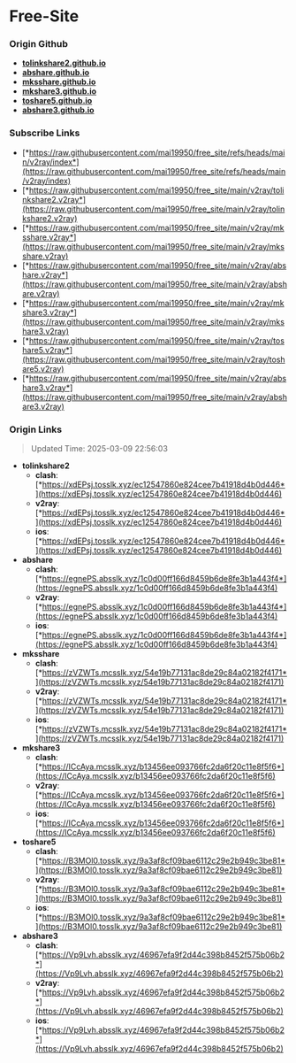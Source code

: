 # Free-Site

### Origin Github

- [**tolinkshare2.github.io**](https://github.com/tolinkshare2/tolinkshare2.github.io)
- [**abshare.github.io**](https://github.com/abshare/abshare.github.io)
- [**mksshare.github.io**](https://github.com/mksshare/mksshare.github.io)
- [**mkshare3.github.io**](https://github.com/mkshare3/mkshare3.github.io)
- [**toshare5.github.io**](https://github.com/toshare5/toshare5.github.io)
- [**abshare3.github.io**](https://github.com/abshare3/abshare3.github.io)

### Subscribe Links

- [*https://raw.githubusercontent.com/mai19950/free_site/refs/heads/main/v2ray/index*](https://raw.githubusercontent.com/mai19950/free_site/refs/heads/main/v2ray/index)
- [*https://raw.githubusercontent.com/mai19950/free_site/main/v2ray/tolinkshare2.v2ray*](https://raw.githubusercontent.com/mai19950/free_site/main/v2ray/tolinkshare2.v2ray)
- [*https://raw.githubusercontent.com/mai19950/free_site/main/v2ray/mksshare.v2ray*](https://raw.githubusercontent.com/mai19950/free_site/main/v2ray/mksshare.v2ray)
- [*https://raw.githubusercontent.com/mai19950/free_site/main/v2ray/abshare.v2ray*](https://raw.githubusercontent.com/mai19950/free_site/main/v2ray/abshare.v2ray)
- [*https://raw.githubusercontent.com/mai19950/free_site/main/v2ray/mkshare3.v2ray*](https://raw.githubusercontent.com/mai19950/free_site/main/v2ray/mkshare3.v2ray)
- [*https://raw.githubusercontent.com/mai19950/free_site/main/v2ray/toshare5.v2ray*](https://raw.githubusercontent.com/mai19950/free_site/main/v2ray/toshare5.v2ray)
- [*https://raw.githubusercontent.com/mai19950/free_site/main/v2ray/abshare3.v2ray*](https://raw.githubusercontent.com/mai19950/free_site/main/v2ray/abshare3.v2ray)

### Origin Links

> Updated Time: 2025-03-09 22:56:03

- **tolinkshare2**
  - **clash**: [*https://xdEPsj.tosslk.xyz/ec12547860e824cee7b41918d4b0d446*](https://xdEPsj.tosslk.xyz/ec12547860e824cee7b41918d4b0d446)
  - **v2ray**: [*https://xdEPsj.tosslk.xyz/ec12547860e824cee7b41918d4b0d446*](https://xdEPsj.tosslk.xyz/ec12547860e824cee7b41918d4b0d446)
  - **ios**: [*https://xdEPsj.tosslk.xyz/ec12547860e824cee7b41918d4b0d446*](https://xdEPsj.tosslk.xyz/ec12547860e824cee7b41918d4b0d446)
- **abshare**
  - **clash**: [*https://egnePS.absslk.xyz/1c0d00ff166d8459b6de8fe3b1a443f4*](https://egnePS.absslk.xyz/1c0d00ff166d8459b6de8fe3b1a443f4)
  - **v2ray**: [*https://egnePS.absslk.xyz/1c0d00ff166d8459b6de8fe3b1a443f4*](https://egnePS.absslk.xyz/1c0d00ff166d8459b6de8fe3b1a443f4)
  - **ios**: [*https://egnePS.absslk.xyz/1c0d00ff166d8459b6de8fe3b1a443f4*](https://egnePS.absslk.xyz/1c0d00ff166d8459b6de8fe3b1a443f4)
- **mksshare**
  - **clash**: [*https://zVZWTs.mcsslk.xyz/54e19b77131ac8de29c84a02182f4171*](https://zVZWTs.mcsslk.xyz/54e19b77131ac8de29c84a02182f4171)
  - **v2ray**: [*https://zVZWTs.mcsslk.xyz/54e19b77131ac8de29c84a02182f4171*](https://zVZWTs.mcsslk.xyz/54e19b77131ac8de29c84a02182f4171)
  - **ios**: [*https://zVZWTs.mcsslk.xyz/54e19b77131ac8de29c84a02182f4171*](https://zVZWTs.mcsslk.xyz/54e19b77131ac8de29c84a02182f4171)
- **mkshare3**
  - **clash**: [*https://ICcAya.mcsslk.xyz/b13456ee093766fc2da6f20c11e8f5f6*](https://ICcAya.mcsslk.xyz/b13456ee093766fc2da6f20c11e8f5f6)
  - **v2ray**: [*https://ICcAya.mcsslk.xyz/b13456ee093766fc2da6f20c11e8f5f6*](https://ICcAya.mcsslk.xyz/b13456ee093766fc2da6f20c11e8f5f6)
  - **ios**: [*https://ICcAya.mcsslk.xyz/b13456ee093766fc2da6f20c11e8f5f6*](https://ICcAya.mcsslk.xyz/b13456ee093766fc2da6f20c11e8f5f6)
- **toshare5**
  - **clash**: [*https://B3MOl0.tosslk.xyz/9a3af8cf09bae6112c29e2b949c3be81*](https://B3MOl0.tosslk.xyz/9a3af8cf09bae6112c29e2b949c3be81)
  - **v2ray**: [*https://B3MOl0.tosslk.xyz/9a3af8cf09bae6112c29e2b949c3be81*](https://B3MOl0.tosslk.xyz/9a3af8cf09bae6112c29e2b949c3be81)
  - **ios**: [*https://B3MOl0.tosslk.xyz/9a3af8cf09bae6112c29e2b949c3be81*](https://B3MOl0.tosslk.xyz/9a3af8cf09bae6112c29e2b949c3be81)
- **abshare3**
  - **clash**: [*https://Vp9Lvh.absslk.xyz/46967efa9f2d44c398b8452f575b06b2*](https://Vp9Lvh.absslk.xyz/46967efa9f2d44c398b8452f575b06b2)
  - **v2ray**: [*https://Vp9Lvh.absslk.xyz/46967efa9f2d44c398b8452f575b06b2*](https://Vp9Lvh.absslk.xyz/46967efa9f2d44c398b8452f575b06b2)
  - **ios**: [*https://Vp9Lvh.absslk.xyz/46967efa9f2d44c398b8452f575b06b2*](https://Vp9Lvh.absslk.xyz/46967efa9f2d44c398b8452f575b06b2)
